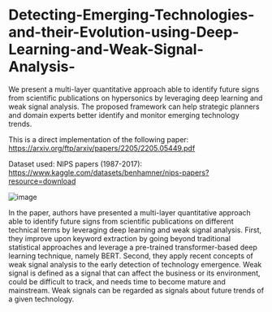 # Detecting-Emerging-Technologies-and-their-Evolution-using-Deep-Learning-and-Weak-Signal-Analysis-
We present a multi-layer quantitative approach able to identify future signs from scientific publications on hypersonics by leveraging deep learning and weak signal analysis. The proposed framework can help strategic planners and domain experts better identify and monitor emerging technology trends.

This is a direct implementation of the following paper: https://arxiv.org/ftp/arxiv/papers/2205/2205.05449.pdf 

Dataset used: NIPS papers (1987-2017): https://www.kaggle.com/datasets/benhamner/nips-papers?resource=download

![image](https://user-images.githubusercontent.com/65457437/181742536-dab186de-a9c0-4509-b690-876cc5d175b8.png)


In the paper, authors have presented a multi-layer quantitative approach able to identify
future signs from scientific publications on different technical terms by leveraging deep
learning and weak signal analysis. First, they improve upon keyword extraction by going
beyond traditional statistical approaches and leverage a pre-trained transformer-based
deep learning technique, namely BERT. Second, they apply recent concepts of weak signal
analysis to the early detection of technology emergence. Weak signal is defined as a signal
that can affect the business or its environment, could be difficult to track, and needs time to
become mature and mainstream. Weak signals can be regarded as signals about future
trends of a given technology.
